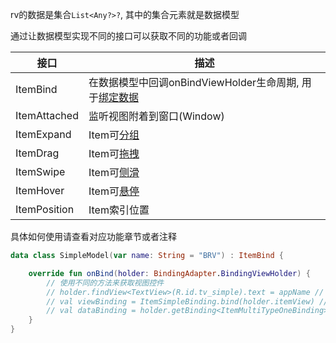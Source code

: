 rv的数据是集合`List<Any?>?`, 其中的集合元素就是数据模型

通过让数据模型实现不同的接口可以获取不同的功能或者回调

| 接口 | 描述 |
|-|-|
| ItemBind | 在数据模型中回调onBindViewHolder生命周期, 用于[绑定数据](index.md) |
| ItemAttached | 监听视图附着到窗口(Window) |
| ItemExpand | Item可[分组](group.md) |
| ItemDrag | Item可[拖拽](drag.md) |
| ItemSwipe | Item可[侧滑](swipe.md) |
| ItemHover | Item可[悬停](hover.md) |
| ItemPosition | Item索引位置 |

具体如何使用请查看对应功能章节或者注释

```kotlin
data class SimpleModel(var name: String = "BRV") : ItemBind {

    override fun onBind(holder: BindingAdapter.BindingViewHolder) {
        // 使用不同的方法来获取视图控件
        // holder.findView<TextView>(R.id.tv_simple).text = appName // 使用findById
        // val viewBinding = ItemSimpleBinding.bind(holder.itemView) // 使用ViewBinding
        // val dataBinding = holder.getBinding<ItemMultiTypeOneBinding>() // 使用DataBinding
    }
}
```